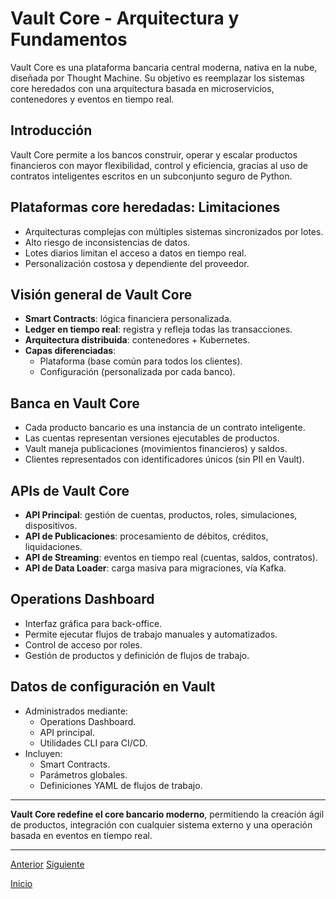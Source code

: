# Vault Core - Arquitectura y Fundamentos

Vault Core es una plataforma bancaria central moderna, nativa en la nube, diseñada por Thought Machine. Su objetivo es reemplazar los sistemas core heredados con una arquitectura basada en microservicios, contenedores y eventos en tiempo real. 

## Introducción

Vault Core permite a los bancos construir, operar y escalar productos financieros con mayor flexibilidad, control y eficiencia, gracias al uso de contratos inteligentes escritos en un subconjunto seguro de Python.

## Plataformas core heredadas: Limitaciones

* Arquitecturas complejas con múltiples sistemas sincronizados por lotes.
* Alto riesgo de inconsistencias de datos.
* Lotes diarios limitan el acceso a datos en tiempo real.
* Personalización costosa y dependiente del proveedor.

## Visión general de Vault Core

* **Smart Contracts**: lógica financiera personalizada.
* **Ledger en tiempo real**: registra y refleja todas las transacciones.
* **Arquitectura distribuida**: contenedores + Kubernetes.
* **Capas diferenciadas**:
  * Plataforma (base común para todos los clientes).
  * Configuración (personalizada por cada banco).

## Banca en Vault Core

* Cada producto bancario es una instancia de un contrato inteligente.
* Las cuentas representan versiones ejecutables de productos.
* Vault maneja publicaciones (movimientos financieros) y saldos.
* Clientes representados con identificadores únicos (sin PII en Vault).

## APIs de Vault Core

* **API Principal**: gestión de cuentas, productos, roles, simulaciones, dispositivos.
* **API de Publicaciones**: procesamiento de débitos, créditos, liquidaciones.
* **API de Streaming**: eventos en tiempo real (cuentas, saldos, contratos).
* **API de Data Loader**: carga masiva para migraciones, vía Kafka.

## Operations Dashboard

* Interfaz gráfica para back-office.
* Permite ejecutar flujos de trabajo manuales y automatizados.
* Control de acceso por roles.
* Gestión de productos y definición de flujos de trabajo.

## Datos de configuración en Vault

* Administrados mediante:
  * Operations Dashboard.
  * API principal.
  * Utilidades CLI para CI/CD.
* Incluyen:
  * Smart Contracts.
  * Parámetros globales.
  * Definiciones YAML de flujos de trabajo.

---

**Vault Core redefine el core bancario moderno**, permitiendo la creación ágil de productos, integración con cualquier sistema externo y una operación basada en eventos en tiempo real. 

---

[Anterior](https://github.com/wilfredoha/vault-core/blob/main/Vault%20Core%20Fundamentals/Vault%20Core%20Introduction.md) [Siguiente]()

[Inicio](https://github.com/wilfredoha/vault-core/tree/main)
